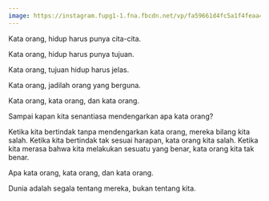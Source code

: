 ```yaml
---
image: https://instagram.fupg1-1.fna.fbcdn.net/vp/fa59661d4fc5a1f4feaa496da2b9dc04/5CFD9BF0/t51.2885-15/e35/50882614_2249470081934623_7432482444978594129_n.jpg?_nc_ht=instagram.fupg1-1.fna.fbcdn.net&_nc_cat=107
---
```


Kata orang, hidup harus punya cita-cita.

Kata orang, hidup harus punya tujuan.

Kata orang, tujuan hidup harus jelas.

Kata orang, jadilah orang yang berguna.

Kata orang, kata orang, dan kata orang.

Sampai kapan kita senantiasa mendengarkan apa kata orang?

Ketika kita bertindak tanpa mendengarkan kata orang, mereka bilang kita salah. Ketika kita bertindak tak sesuai harapan, kata orang kita salah. Ketika kita merasa bahwa kita melakukan sesuatu yang benar, kata orang kita tak benar.

Apa kata orang, kata orang, dan kata orang.

Dunia adalah segala tentang mereka, bukan tentang kita.